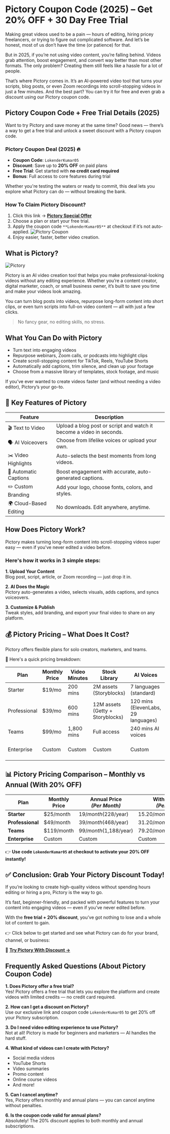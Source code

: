 # Pictory Coupon Code (2025) – Get 20% OFF + 30 Day Free Trial

Making great videos used to be a pain — hours of editing, hiring pricey freelancers, or trying to figure out complicated software. And let’s be honest, most of us don’t have the time (or patience) for that.

But in 2025, if you’re not using video content, you’re falling behind. Videos grab attention, boost engagement, and convert way better than most other formats. The only problem? Creating them still feels like a hassle for a lot of people.

That’s where Pictory comes in. It’s an AI-powered video tool that turns your scripts, blog posts, or even Zoom recordings into scroll-stopping videos in just a few minutes. And the best part? You can try it for free and even grab a discount using our Pictory coupon code.


## Pictory Coupon Code + Free Trial Details (2025)

Want to try Pictory and save money at the same time? Good news — there’s a way to get a free trial and unlock a sweet discount with a Pictory coupon code.

### Pictory Coupon Deal (2025) 🔥 
- **Coupon Code**: `LokenderKumar05`  
- **Discount**: Save up to **20% OFF** on paid plans  
- **Free Trial**: Get started with **no credit card required**  
- **Bonus**: Full access to core features during trial

Whether you're testing the waters or ready to commit, this deal lets you explore what Pictory can do — without breaking the bank.

### How To Claim Pictory Discount?
1. Click this link → **[Pictory Special Offer](https://pictory.ai?ref=lokenderkumar5)**
2. Choose a plan or start your free trial.
3. Apply the coupon code `**LokenderKumar05**` at checkout if it’s not auto-applied.
![Pictory Coupon](images/Pictory%20coupon%20code.png)
4. Enjoy easier, faster, better video creation.

## What is Pictory?
![Pictory](images/Pictory.png)

Pictory is an AI video creation tool that helps you make professional-looking videos without any editing experience. Whether you’re a content creator, digital marketer, coach, or small business owner, it’s built to save you time and make your videos look amazing.

You can turn blog posts into videos, repurpose long-form content into short clips, or even turn scripts into full-on video content — all with just a few clicks.

> No fancy gear, no editing skills, no stress.


## What You Can Do with Pictory

- Turn text into engaging videos  
- Repurpose webinars, Zoom calls, or podcasts into highlight clips  
- Create scroll-stopping content for TikTok, Reels, YouTube Shorts  
- Automatically add captions, trim silence, and clean up your footage  
- Choose from a massive library of templates, stock footage, and music  

If you’ve ever wanted to create videos faster (and without needing a video editor), Pictory’s your go-to.


## 🔑 Key Features of Pictory

| Feature             | Description                                                                 |
|---------------------|-----------------------------------------------------------------------------|
| 🎬 Text to Video     | Upload a blog post or script and watch it become a video in seconds.       |
| 🗣️ AI Voiceovers     | Choose from lifelike voices or upload your own.                            |
| ✂️ Video Highlights  | Auto-selects the best moments from long videos.                            |
| 💬 Automatic Captions| Boost engagement with accurate, auto-generated captions.                   |
| ✏️ Custom Branding   | Add your logo, choose fonts, colors, and styles.                           |
| 🌍 Cloud-Based Editing| No downloads. Edit anywhere, anytime.                                     |


## How Does Pictory Work?

Pictory makes turning long-form content into scroll-stopping videos super easy — even if you’ve never edited a video before.

### Here's how it works in 3 simple steps:

**1. Upload Your Content**  
Blog post, script, article, or Zoom recording — just drop it in.

**2. AI Does the Magic**  
Pictory auto-generates a video, selects visuals, adds captions, and syncs voiceovers.

**3. Customize & Publish**  
Tweak styles, add branding, and export your final video to share on any platform.


## 💰 Pictory Pricing – What Does It Cost?

Pictory offers flexible plans for solo creators, marketers, and teams.

🔽 Here's a quick pricing breakdown:

| Plan         | Monthly Price | Video Minutes | Stock Library                    | AI Voices                            | Brand Kits | Best For                       |
|--------------|---------------|----------------|----------------------------------|--------------------------------------|------------|-------------------------------|
| Starter      | $19/mo        | 200 mins       | 2M assets (Storyblocks)          | 7 languages (standard)               | 1          | Beginners, bloggers           |
| Professional | $39/mo        | 600 mins       | 12M assets (Getty + Storyblocks) | 120 mins (ElevenLabs, 29 languages)  | 5          | Marketers, content teams      |
| Teams        | $99/mo        | 1,800 mins     | Full access                      | 240 mins AI voices                   | 10         | Agencies, collaborations      |
| Enterprise   | Custom        | Custom         | Custom                           | Custom                               | Unlimited  | Large brands, automation needs|

## 📊 Pictory Pricing Comparison – Monthly vs Annual (With 20% OFF)

| Plan         | Monthly Price | Annual Price <br>*(Per Month)* | With 20% OFF <br>*(Per Month)* | Max Saving <br>*(Annual)*     |
|--------------|---------------|----------------------------------|----------------------------------|-------------------------------|
| **Starter**      | $25/month      | $19/month ($228/year)           | $15.20/month ($182.40/year)     | $45.60/year                  |
| **Professional** | $49/month      | $39/month ($468/year)           | $31.20/month ($374.40/year)     | $93.60/year                  |
| **Teams**        | $119/month     | $99/month ($1,188/year)         | $79.20/month ($950.40/year)     | $237.60/year                 |
| **Enterprise**   | Custom         | Custom                          | Custom                          | Varies                       |

👉 **Use code `LokenderKumar05` at checkout to activate your 20% OFF instantly!**


## ✅ Conclusion: Grab Your Pictory Discount Today!

If you’re looking to create high-quality videos without spending hours editing or hiring a pro, Pictory is the way to go.

It’s fast, beginner-friendly, and packed with powerful features to turn your content into engaging videos — even if you’ve never edited before.

With the **free trial + 20% discount**, you’ve got nothing to lose and a whole lot of content to gain.

👉 Click below to get started and see what Pictory can do for your brand, channel, or business:

🎁 **[Try Pictory With Discount →](https://pictory.ai?ref=lokenderkumar5)**



## Frequently Asked Questions (About Pictory Coupon Code)

**1. Does Pictory offer a free trial?**  
Yes! Pictory offers a free trial that lets you explore the platform and create videos with limited credits — no credit card required.

**2. How can I get a discount on Pictory?**  
Use our exclusive link and coupon code `LokenderKumar05` to get 20% off your Pictory subscription.

**3. Do I need video editing experience to use Pictory?**  
Not at all! Pictory is made for beginners and marketers — AI handles the hard stuff.

**4. What kind of videos can I create with Pictory?**  
- Social media videos  
- YouTube Shorts  
- Video summaries  
- Promo content  
- Online course videos  
- And more!

**5. Can I cancel anytime?**  
Yes, Pictory offers monthly and annual plans — you can cancel anytime without penalties.

**6. Is the coupon code valid for annual plans?**  
Absolutely! The 20% discount applies to both monthly and annual subscriptions.
